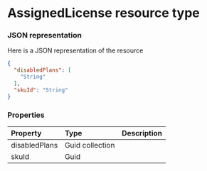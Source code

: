 # AssignedLicense resource type



### JSON representation

Here is a JSON representation of the resource

```json
{
  "disabledPlans": [
    "String"
  ],
  "skuId": "String"
}

```
### Properties
| Property	   | Type	|Description|
|:---------------|:--------|:----------|
|disabledPlans|Guid collection||
|skuId|Guid||

<!-- uuid: 3b5ccf99-897a-4acc-8e45-231e8d6c6e64
2015-10-09 18:16:06 UTC -->